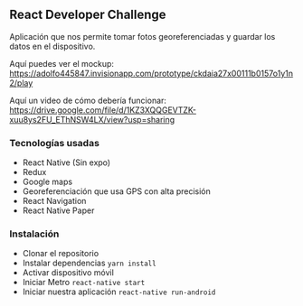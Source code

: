 ## React Developer Challenge

Aplicación que nos permite tomar fotos georeferenciadas y guardar los datos en el dispositivo.

Aquí puedes ver el mockup:
https://adolfo445847.invisionapp.com/prototype/ckdaia27x00111b0157o1y1n2/play

Aquí un video de cómo debería funcionar:
https://drive.google.com/file/d/1KZ3XQQGEVTZK-xuu8ys2FU_EThNSW4LX/view?usp=sharing


### Tecnologías usadas
- React Native (Sin expo)
- Redux
- Google maps
- Georeferenciación que usa GPS con alta precisión
- React Navigation
- React Native Paper

### Instalación

- Clonar el repositorio
- Instalar dependencias ``` yarn install ```
- Activar dispositivo móvil
- Iniciar Metro ``` react-native start ```
- Iniciar nuestra aplicación ``` react-native run-android ```
